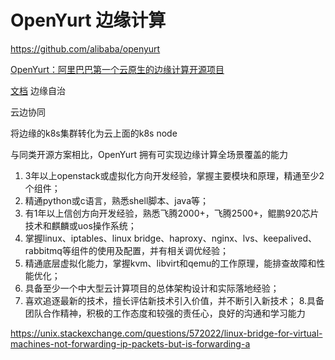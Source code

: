 

# OpenYurt 边缘计算

https://github.com/alibaba/openyurt

[OpenYurt：阿里巴巴第一个云原生的边缘计算开源项目](https://zhuanlan.zhihu.com/p/271091015)

[文档](https://openyurt.io/en-us/docs/tutorial/yurtctl.html)
边缘自治

云边协同

将边缘的k8s集群转化为云上面的k8s node 

与同类开源方案相比，OpenYurt 拥有可实现边缘计算全场景覆盖的能力


1. 3年以上openstack或虚拟化方向开发经验，掌握主要模块和原理，精通至少2个组件；
2. 精通python或c语言，熟悉shell脚本、java等；
3. 有1年以上信创方向开发经验，熟悉飞腾2000+，飞腾2500+，鲲鹏920芯片技术和麒麟或uos操作系统；
4. 掌握linux、iptables、linux bridge、haproxy、nginx、lvs、keepalived、rabbitmq等组件的使用及配置，并有相关调优经验；
5. 精通底层虚拟化能力，掌握kvm、libvirt和qemu的工作原理，能排查故障和性能优化；
6. 具备至少一个中大型云计算项目的总体架构设计和实际落地经验；
7. 喜欢追逐最新的技术，擅长评估新技术引入价值，并不断引入新技术；
8.具备团队合作精神，积极的工作态度和较强的责任心，良好的沟通和学习能力


https://unix.stackexchange.com/questions/572022/linux-bridge-for-virtual-machines-not-forwarding-ip-packets-but-is-forwarding-a